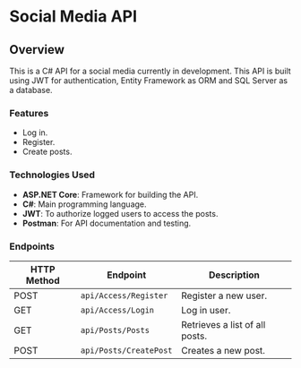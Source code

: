 # Social Media API

## Overview

This is a C# API for a social media currently in development. This API is built using JWT for authentication, Entity Framework as ORM and SQL Server as a database.

### Features

- Log in.
- Register.
- Create posts.

### Technologies Used

- **ASP.NET Core**: Framework for building the API.
- **C#**: Main programming language.
- **JWT**: To authorize logged users to access the posts.
- **Postman**: For API documentation and testing.

### Endpoints

| HTTP Method | Endpoint                | Description                             |
|-------------|-------------------------|-----------------------------------------|
| POST         | `api/Access/Register`     | Register a new user.     |
| GET         | `api/Access/Login`  | Log in user. |
| GET         | `api/Posts/Posts`             | Retrieves a list of all posts.          |
| POST         | `api/Posts/CreatePost`             | Creates a new post.          |

